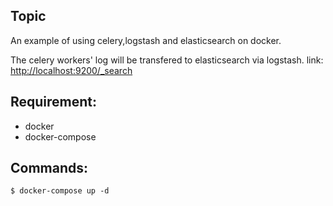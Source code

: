 ## Topic
An example of using celery,logstash and elasticsearch on docker.

The celery workers' log will be transfered to elasticsearch via logstash.
link: [http://localhost:9200/_search](http://localhost:9200/_search)

## Requirement:

* docker
* docker-compose

## Commands:

    $ docker-compose up -d

